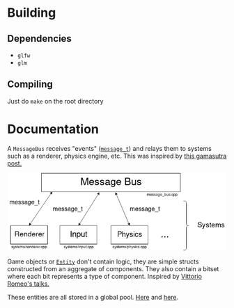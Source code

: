 # Building
## Dependencies
- `glfw`
- `glm`

## Compiling
Just do `make` on the root directory

# Documentation
A `MessageBus` receives "events" ([`message_t`](message_bus.h)) and relays them to systems such as a renderer, physics engine, etc.
This was inspired by [this gamasutra post.](https://www.gamasutra.com/blogs/MichaelKissner/20151027/257369/Writing_a_Game_Engine_from_Scratch__Part_1_Messaging.php)

![messaging architecture](docs/messaging_diagram.png)

Game objects or [`Entity`](entity_pool.h) don't contain logic, they are simple structs constructed from an aggregate of components. They also contain a bitset where each bit represents a type of component.
Inspired by [Vittorio Romeo's talks.](https://www.youtube.com/watch?v=NTWSeQtHZ9M)

These entities are all stored in a global pool. [Here](entity_pool_global.cpp) and [here](entity_pool_global.h).
